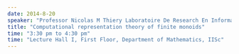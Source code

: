 ```yaml
---
date: 2014-8-20
speaker: "Professor Nicolas M Thiery Laboratoire De Research En Informatique, Universite, Paris"
title: "Computational representation theory of finite monoids"
time: "3:30 pm to 4:30 pm" 
time: "Lecture Hall I, First Floor, Department of Mathematics, IISc"
---
```


